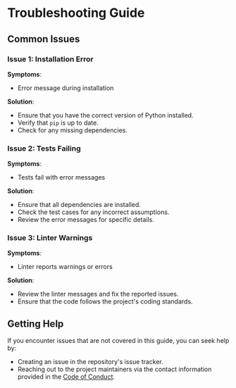 # Troubleshooting Guide

## Common Issues

### Issue 1: Installation Error

**Symptoms**:
- Error message during installation

**Solution**:
- Ensure that you have the correct version of Python installed.
- Verify that `pip` is up to date.
- Check for any missing dependencies.

### Issue 2: Tests Failing

**Symptoms**:
- Tests fail with error messages

**Solution**:
- Ensure that all dependencies are installed.
- Check the test cases for any incorrect assumptions.
- Review the error messages for specific details.

### Issue 3: Linter Warnings

**Symptoms**:
- Linter reports warnings or errors

**Solution**:
- Review the linter messages and fix the reported issues.
- Ensure that the code follows the project's coding standards.

## Getting Help

If you encounter issues that are not covered in this guide, you can seek help by:
- Creating an issue in the repository's issue tracker.
- Reaching out to the project maintainers via the contact information provided in the [Code of Conduct](../CODE_OF_CONDUCT.md).